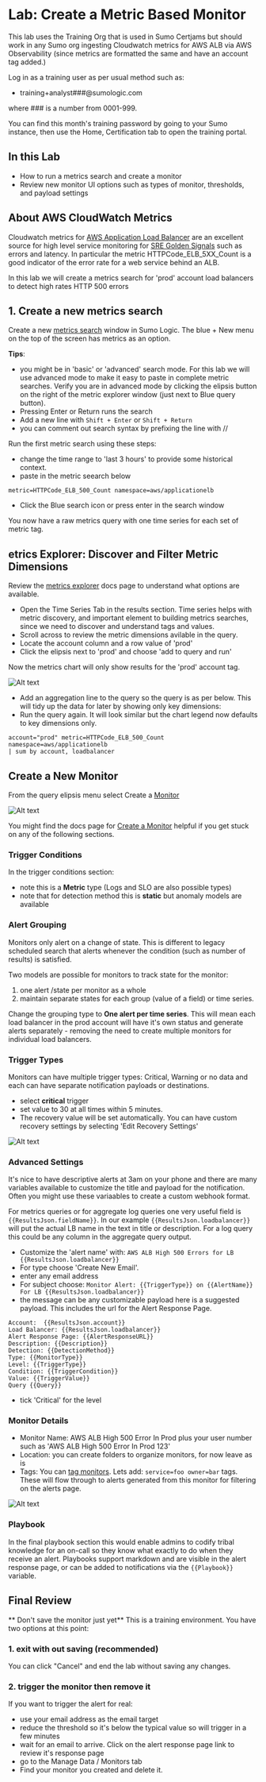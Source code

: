 # Lab: Create a Metric Based Monitor

This lab uses the Training Org that is used in Sumo Certjams but should work in any Sumo org ingesting Cloudwatch metrics for AWS ALB via AWS Observability (since metrics are formatted the same and have an account tag added.)

Log in as a training user as per usual method such as:
- training+analyst###@sumologic.com 
  
where ### is a number from 0001-999.

You can find this month's training password by going to your Sumo instance, then use the Home, Certification tab to open the training portal.

## In this Lab
- How to run a metrics search and create a monitor
- Review new monitor UI options such as types of monitor, thresholds, and payload settings

## About AWS CloudWatch Metrics
Cloudwatch metrics for [AWS Application Load Balancer](https://docs.aws.amazon.com/elasticloadbalancing/latest/application/load-balancer-cloudwatch-metrics.html) are an excellent source for high level service monitoring for [SRE Golden Signals](https://sre.google/sre-book/monitoring-distributed-systems/) such as errors and latency. In particular the metric HTTPCode_ELB_5XX_Count is a good indicator of the error rate for a web service behind an ALB.

In this lab we will create a metrics search for 'prod' account load balancers to detect high rates HTTP 500 errors

## 1. Create a new metrics search
Create a new [metrics search](https://help.sumologic.com/docs/metrics/metrics-queries/) window in Sumo Logic. The blue + New menu on the top of the screen has metrics as an option.

**Tips**: 

- you might be in 'basic' or 'advanced' search mode. For this lab we will use advanced mode to make it easy to paste in complete metric searches. Verify you are in advanced mode by clicking the elipsis button on the right of the metric explorer window (just next to Blue query button).
- Pressing Enter or Return runs the search
- Add a new line with ```Shift + Enter```  or ```Shift + Return```
- you can comment out search syntax by prefixing the line with //

Run the first metric search using these steps:
- change the time range to 'last 3 hours' to provide some historical context.
- paste in the metric seearch below

```
metric=HTTPCode_ELB_500_Count namespace=aws/applicationelb 
```

- Click the Blue search icon or press enter in the search window

You now have a raw metrics query with one time series for each set of metric tag.

## etrics Explorer: Discover and Filter Metric Dimensions
Review the [metrics explorer](https://help.sumologic.com/docs/metrics/metrics-queries/metrics-explorer/) docs page to understand what options are available.

- Open the Time Series Tab in the results section. Time series helps with metric discovery, and important element to building metrics searches, since we need to discover and understand tags and values.
- Scroll across to review the metric dimensions avilable in the query.
- Locate the account column and a row value of 'prod'
- Click the elipsis next to 'prod' and choose 'add to query and run'

Now the metrics chart will only show results for the 'prod' account tag.

![Alt text](images/metric_explore_addto.png)

- Add an aggregation line to the query so the query is as per below. This will tidy up the data for later by showing only key dimensions:
- Run the query again. It will look similar but the chart legend now defaults to key dimensions only.
  
```
account="prod" metric=HTTPCode_ELB_500_Count namespace=aws/applicationelb 
| sum by account, loadbalancer
```

## Create a New Monitor
From the query elipsis menu select Create a [Monitor](https://help.sumologic.com/docs/alerts/monitors/overview/)

![Alt text](images/monitor_create.png)

You might find the docs page for [Create a Monitor](https://help.sumologic.com/docs/alerts/monitors/create-monitor/) helpful if you get stuck on any of the following sections.

### Trigger Conditions
In the trigger conditions section:
- note this is a **Metric** type (Logs and SLO are also possible types)
- note that for detection method this is **static** but anomaly models are  available

### Alert Grouping
Monitors only alert on a change of state. This is different to legacy scheduled search that alerts whenever the condition (such as number of results) is satisfied.

Two models are possible for monitors to track state for the monitor:
1. one alert /state per monitor as a whole
2. maintain separate states for each group (value of a field) or time series.

Change the grouping type to **One alert per time series**. 
This will mean each load balancer in the prod account will have it's own status and generate alerts separately - removing the need to create multiple monitors for individual load balancers.

### Trigger Types
Monitors can have multiple trigger types: Critical, Warning or no data and each can have separate notification payloads or destinations.
- select **critical** trigger 
- set value to 30 at all times within 5 minutes. 
- The recovery value will be set automatically. You can have custom recovery settings by selecting 'Edit Recovery Settings'

![Alt text](images/metric_monitor_trigger.png)

### Advanced Settings
It's nice to have descriptive alerts at 3am on your phone and there are many variables available to customize the title and payload for the notification. Often you might use these variaables to create a custom webhook format.

For metrics queries or for aggregate log queries one very useful field is ```{{ResultsJson.fieldName}}```. In our example ```{{ResultsJson.loadbalancer}}``` will put the actual LB name in the text in title or description. For a log query this could be any column in the aggregate query output.

- Customize the 'alert name' with: ```AWS ALB High 500 Errors for LB {{ResultsJson.loadbalancer}}```
- For type choose 'Create New Email'. 
- enter any email address 
- For subject choose: ```Monitor Alert: {{TriggerType}} on {{AlertName}} For LB {{ResultsJson.loadbalancer}}```
- the message can be any customizable payload here is a suggested payload. This includes the url for the Alert Response Page.
```
Account:  {{ResultsJson.account}}
Load Balancer: {{ResultsJson.loadbalancer}}
Alert Response Page: {{AlertResponseURL}}
Description: {{Description}}
Detection: {{DetectionMethod}}
Type: {{MonitorType}}
Level: {{TriggerType}}
Condition: {{TriggerCondition}}
Value: {{TriggerValue}}
Query {{Query}}
```
- tick 'Critical' for the level

### Monitor Details
- Monitor Name: AWS ALB High 500 Error In Prod plus your user number such as 'AWS ALB High 500 Error In Prod 123'
- Location: you can create folders to organize monitors, for now leave as is
- Tags: You can [tag monitors](https://help.sumologic.com/docs/alerts/monitors/settings/#tags). Lets add: ```service=foo owner=bar``` tags. These will flow through to alerts generated from this monitor for filtering on the alerts page.

![Alt text](images/monitor_settings.png)

### Playbook
In the final playbook section this would enable admins to codify tribal knowledge for an on-call so they know what exactly to do when they receive an alert. Playbooks support markdown and are visible in the alert response page, or can be added to notifications via the ```{{Playbook}}``` variable.

## Final Review
** Don't save the monitor just yet**
This is a training environment. You have two options at this point:

### 1. exit with out saving (recommended)
You can click "Cancel" and end the lab without saving any changes.

### 2. trigger the monitor then remove it
If you want to trigger the alert for real:
- use your email address as the email target
- reduce the threshold so it's below the typical value so will trigger in a few minutes
- wait for an email to arrive. Click on the alert response page link to review it's response page
- go to the Manage Data / Monitors tab
- Find your monitor you created and delete it.